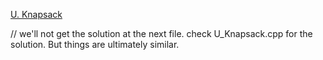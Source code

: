 [U. Knapsack](https://codeforces.com/group/MWSDmqGsZm/contest/223339/problem/U)

// we'll not get the solution at the next file. check U_Knapsack.cpp for the solution. But things are ultimately similar.